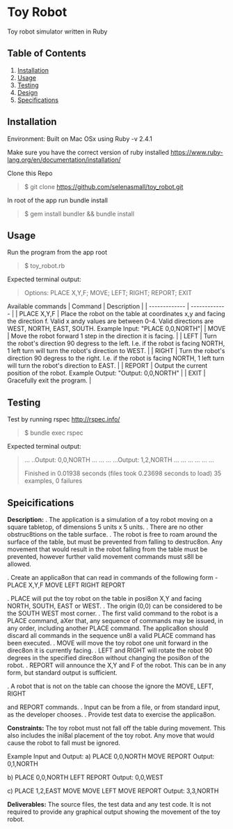 # Toy Robot
Toy robot simulator written in Ruby

## Table of Contents
1. [Installation](#Installation)
2. [Usage](#Usage)
3. [Testing](#Testing)
4. [Design](#Design)
5. [Specifications](#Specifications)

## Installation
Environment: Built on Mac OSx using Ruby -v 2.4.1

Make sure you have the correct version of ruby installed 
https://www.ruby-lang.org/en/documentation/installation/
	
Clone this Repo 
> $ git clone https://github.com/selenasmall/toy_robot.git 

In root of the app run bundle install
> $ gem install bundler && bundle install

## Usage
Run the program from the app root
> $ toy_robot.rb
	
Expected terminal output:
> Options: PLACE X,Y,F; MOVE; LEFT; RIGHT; REPORT; EXIT

Available commands
| Command  | Description |
| ------------- | ------------- |
| PLACE X,Y,F  | Place the robot on the table at coordinates x,y and facing the direction f. Valid x andy values are between 0-4. Valid directions are WEST, NORTH, EAST, SOUTH. Example Input: "PLACE 0,0,NORTH"|
| MOVE  | Move the robot forward 1 step in the direction it is facing.  |
| LEFT  | Turn the robot's direction 90 degress to the left. I.e. if the robot is facing NORTH, 1 left turn will turn the robot's direction to WEST.  |
| RIGHT  | Turn the robot's direction 90 degress to the right. I.e. if the robot is facing NORTH, 1 left turn will turn the robot's direction to EAST.  |
| REPORT  | Output the current position of the robot. Example Output: "Output: 0,0,NORTH" |
| EXIT  | Gracefully exit the program.  |

## Testing
Test by running rspec http://rspec.info/ 
> $ bundle exec rspec
	
Expected terminal output:
> ... ..Output: 0,0,NORTH 
> ... ... ... ...Output: 1,2,NORTH 
> ... ... ... ... ... ...
>
> Finished in 0.01938 seconds (files took 0.23698 seconds to load)
> 35 examples, 0 failures

## Speicifications
__Description:__
. The application is a simulation of a toy robot moving on a square tabletop, of dimensions 5 units x 5 units.
. There are no other obstruc8tions on the table surface.
. The robot is free to roam around the surface of the table, but must be prevented from falling to destruc8on. Any movement
that would result in the robot falling from the table must be prevented, however further valid movement commands must s8ll
be allowed.
 
. Create an applica8on that can read in commands of the following form - 
PLACE X,Y,F
MOVE
LEFT
RIGHT
REPORT
 
. PLACE will put the toy robot on the table in posi8on X,Y and facing NORTH, SOUTH, EAST or WEST.
. The origin (0,0) can be considered to be the SOUTH WEST most corner.
. The first valid command to the robot is a PLACE command, aXer that, any sequence of commands may be issued, in any order, including another PLACE command. The applica8on should discard all commands in the sequence un8l a valid PLACE command has been executed.
. MOVE will move the toy robot one unit forward in the direc8on it is currently facing.
. LEFT and RIGHT will rotate the robot 90 degrees in the specified direc8on without changing the posi8on of the robot.
. REPORT will announce the X,Y and F of the robot. This can be in any form, but standard output is sufficient.
 
. A robot that is not on the table can choose the ignore the MOVE, LEFT, RIGHT
 
and REPORT commands.
. Input can be from a file, or from standard input, as the developer chooses. . Provide test data to exercise the applica8on.
 
__Constraints:__
The toy robot must not fall off the table during movement. This also includes the ini8al placement of the toy robot.
Any move that would cause the robot to fall must be ignored.
 
Example Input and Output:
a)
PLACE 0,0,NORTH
MOVE
REPORT
Output: 0,1,NORTH
 
b)
PLACE 0,0,NORTH
LEFT
REPORT
Output: 0,0,WEST
 
c)
PLACE 1,2,EAST
MOVE
MOVE
LEFT
MOVE
REPORT
Output: 3,3,NORTH
 
__Deliverables:__
The source files, the test data and any test code.
It is not required to provide any graphical output showing the movement of the toy robot.

